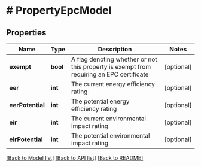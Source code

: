 # # PropertyEpcModel

## Properties

Name | Type | Description | Notes
------------ | ------------- | ------------- | -------------
**exempt** | **bool** | A flag denoting whether or not this property is exempt from requiring an EPC certificate | [optional]
**eer** | **int** | The current energy efficiency rating | [optional]
**eerPotential** | **int** | The potential energy efficiency rating | [optional]
**eir** | **int** | The current environmental impact rating | [optional]
**eirPotential** | **int** | The potential environmental impact rating | [optional]

[[Back to Model list]](../../README.md#models) [[Back to API list]](../../README.md#endpoints) [[Back to README]](../../README.md)

